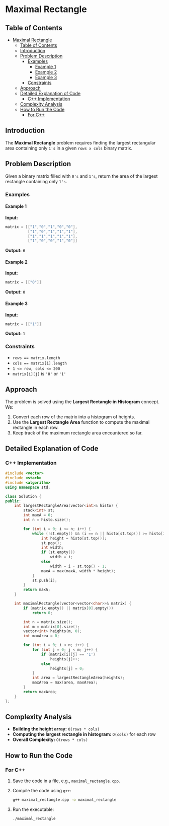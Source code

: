 # Maximal Rectangle

## Table of Contents

- [Maximal Rectangle](#maximal-rectangle)
  - [Table of Contents](#table-of-contents)
  - [Introduction](#introduction)
  - [Problem Description](#problem-description)
    - [Examples](#examples)
      - [Example 1](#example-1)
      - [Example 2](#example-2)
      - [Example 3](#example-3)
    - [Constraints](#constraints)
  - [Approach](#approach)
  - [Detailed Explanation of Code](#detailed-explanation-of-code)
    - [C++ Implementation](#c-implementation)
  - [Complexity Analysis](#complexity-analysis)
  - [How to Run the Code](#how-to-run-the-code)
    - [For C++](#for-c)

## Introduction

The **Maximal Rectangle** problem requires finding the largest rectangular area containing only `1's` in a given `rows x cols` binary matrix.

## Problem Description

Given a binary matrix filled with `0's` and `1's`, return the area of the largest rectangle containing only `1's`.

### Examples

#### Example 1

**Input:**

```cpp
matrix = [["1","0","1","0","0"],
          ["1","0","1","1","1"],
          ["1","1","1","1","1"],
          ["1","0","0","1","0"]]
```

**Output:** `6`

#### Example 2

**Input:**

```cpp
matrix = [["0"]]
```

**Output:** `0`

#### Example 3

**Input:**

```cpp
matrix = [["1"]]
```

**Output:** `1`

### Constraints

- `rows == matrix.length`
- `cols == matrix[i].length`
- `1 <= row, cols <= 200`
- `matrix[i][j]` is `'0'` or `'1'`

## Approach

The problem is solved using the **Largest Rectangle in Histogram** concept. We:

1. Convert each row of the matrix into a histogram of heights.
2. Use the **Largest Rectangle Area** function to compute the maximal rectangle in each row.
3. Keep track of the maximum rectangle area encountered so far.

## Detailed Explanation of Code

### C++ Implementation

```cpp
#include <vector>
#include <stack>
#include <algorithm>
using namespace std;

class Solution {
public:
    int largestRectangleArea(vector<int>& histo) {
        stack<int> st;
        int maxA = 0;
        int n = histo.size();

        for (int i = 0; i <= n; i++) {
            while (!st.empty() && (i == n || histo[st.top()] >= histo[i])) {
                int height = histo[st.top()];
                st.pop();
                int width;
                if (st.empty())
                    width = i;
                else
                    width = i - st.top() - 1;
                maxA = max(maxA, width * height);
            }
            st.push(i);
        }
        return maxA;
    }

    int maximalRectangle(vector<vector<char>>& matrix) {
        if (matrix.empty() || matrix[0].empty())
            return 0;

        int n = matrix.size();
        int m = matrix[0].size();
        vector<int> heights(m, 0);
        int maxArea = 0;

        for (int i = 0; i < n; i++) {
            for (int j = 0; j < m; j++) {
                if (matrix[i][j] == '1')
                    heights[j]++;
                else
                    heights[j] = 0;
            }
            int area = largestRectangleArea(heights);
            maxArea = max(area, maxArea);
        }
        return maxArea;
    }
};
```

## Complexity Analysis

- **Building the height array:** `O(rows * cols)`
- **Computing the largest rectangle in histogram:** `O(cols)` for each row
- **Overall Complexity:** `O(rows * cols)`

## How to Run the Code

### For C++

1. Save the code in a file, e.g., `maximal_rectangle.cpp`.
2. Compile the code using `g++`:

   ```sh
   g++ maximal_rectangle.cpp -o maximal_rectangle
   ```

3. Run the executable:

   ```sh
   ./maximal_rectangle
   ```
